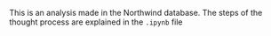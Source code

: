 This is an analysis made in the Northwind database. The steps of the thought process are explained 
in the `.ipynb` file
